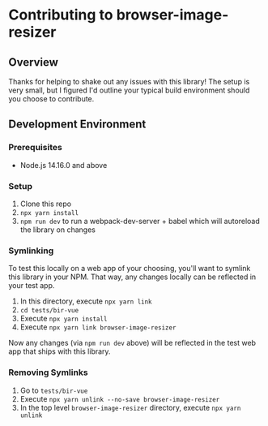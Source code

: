# Contributing to browser-image-resizer

## Overview

Thanks for helping to shake out any issues with this library! The setup is very small, but I figured I'd outline your typical build environment should you choose to contribute.

## Development Environment

### Prerequisites

- Node.js 14.16.0 and above

### Setup

1. Clone this repo
1. `npx yarn install`
1. `npm run dev` to run a webpack-dev-server + babel which will autoreload the library on changes

### Symlinking

To test this locally on a web app of your choosing, you'll want to symlink this library in your NPM. That way, any changes locally can be reflected in your test app.

1. In this directory, execute `npx yarn link`
1. `cd tests/bir-vue`
1. Execute `npx yarn install`
1. Execute `npx yarn link browser-image-resizer`

Now any changes (via `npm run dev` above) will be reflected in the test web app that ships with this library.

### Removing Symlinks

1. Go to `tests/bir-vue`
1. Execute `npx yarn unlink --no-save browser-image-resizer`
1. In the top level `browser-image-resizer` directory, execute `npx yarn unlink`
